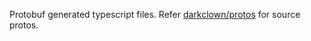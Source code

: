 Protobuf generated typescript files. Refer [darkclown/protos](https://github.com/darkclown97/api) for source protos.

